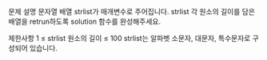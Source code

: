 문제 설명
문자열 배열 strlist가 매개변수로 주어집니다. strlist 각 원소의 길이를 담은 배열을 retrun하도록 solution 함수를 완성해주세요.

제한사항
1 ≤ strlist 원소의 길이 ≤ 100
strlist는 알파벳 소문자, 대문자, 특수문자로 구성되어 있습니다.
